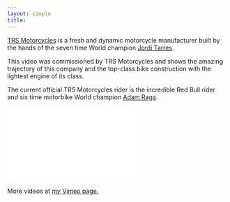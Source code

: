```yaml
---
layout: simple
title:
---
```


[TRS Motorcycles](http://www.trsmotorcycles.com/) is a fresh and dynamic motorcycle manufacturer built by the hands
of the seven time World champion [Jordi Tarres](https://en.wikipedia.org/wiki/Jordi_Tarr%C3%A9s_(motorcycle_trials_rider)).

This video was commissioned by TRS Motorcycles and shows the amazing trajectory of
this company and the top-class bike construction with the lightest engine of its class.

The current official TRS Motorcycles rider is the incredible Red Bull rider and six time
motorbike World champion [Adam Raga](http://adamraga.es/).

<iframe src="//player.vimeo.com/video/173256642?title=0&amp;byline=0&amp;portrait=0" frameborder="0" width="300" height="170" webkitallowfullscreen mozallowfullscreen allowfullscreen></iframe>

More videos at [my Vimeo page.](http://vimeo.com/fabriziotappero)
